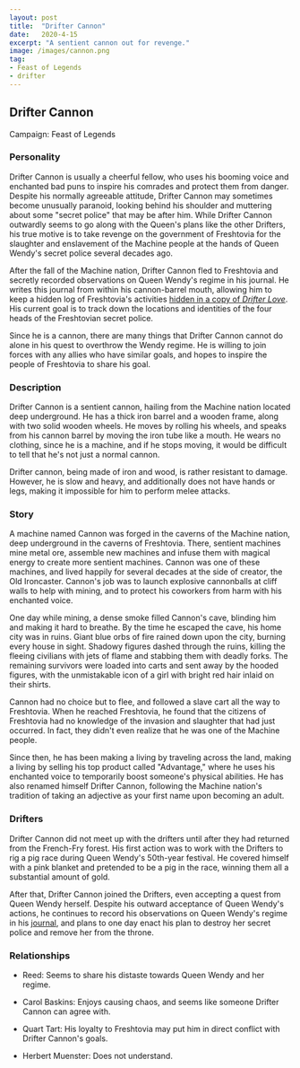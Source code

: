 ```yaml
---
layout: post
title:  "Drifter Cannon"
date:   2020-4-15
excerpt: "A sentient cannon out for revenge."
image: /images/cannon.png
tag:
- Feast of Legends
- drifter 
---
```


## Drifter Cannon
Campaign: Feast of Legends

### Personality

Drifter Cannon is usually a cheerful fellow, who uses his booming voice and enchanted bad puns to inspire his comrades and protect them from danger. Despite his normally agreeable attitude, Drifter Cannon may sometimes become unusually paranoid, looking behind his shoulder and muttering about some "secret police" that may be after him. While Drifter Cannon outwardly seems to go along with the Queen's plans like the other Drifters, his true motive is to take revenge on the government of Freshtovia for the slaughter and enslavement of the Machine people at the hands of Queen Wendy's secret police several decades ago.

After the fall of the Machine nation, Drifter Cannon fled to Freshtovia and secretly recorded observations on Queen Wendy's regime in his journal. He writes this journal from within his cannon-barrel mouth, allowing him to keep a hidden log of Freshtovia's activities <a href="https://drifter-handbook.github.io/secret-420" >hidden in a copy of _Drifter Love_</a>. His current goal is to track down the locations and identities of the four heads of the Freshtovian secret police.

Since he is a cannon, there are many things that Drifter Cannon cannot do alone in his quest to overthrow the Wendy regime. He is willing to join forces with any allies who have similar goals, and hopes to inspire the people of Freshtovia to share his goal.

### Description

Drifter Cannon is a sentient cannon, hailing from the Machine nation located deep underground. He has a thick iron barrel and a wooden frame, along with two solid wooden wheels. He moves by rolling his wheels, and speaks from his cannon barrel by moving the iron tube like a mouth. He wears no clothing, since he is a machine, and if he stops moving, it would be difficult to tell that he's not just a normal cannon.

Drifter cannon, being made of iron and wood, is rather resistant to damage. However, he is slow and heavy, and additionally does not have hands or legs, making it impossible for him to perform melee attacks.

### Story

A machine named Cannon was forged in the caverns of the Machine nation, deep underground in the caverns of Freshtovia. There, sentient machines mine metal ore, assemble new machines and infuse them with magical energy to create more sentient machines. Cannon was one of these machines, and lived happily for several decades at the side of creator, the Old Ironcaster. Cannon's job was to launch explosive cannonballs at cliff walls to help with mining, and to protect his coworkers from harm with his enchanted voice.

One day while mining, a dense smoke filled Cannon's cave, blinding him and making it hard to breathe. By the time he escaped the cave, his home city was in ruins. Giant blue orbs of fire rained down upon the city, burning every house in sight. Shadowy figures dashed through the ruins, killing the fleeing civilians with jets of flame and stabbing them with deadly forks. The remaining survivors were loaded into carts and sent away by the hooded figures, with the unmistakable icon of a girl with bright red hair inlaid on their shirts.

Cannon had no choice but to flee, and followed a slave cart all the way to Freshtovia. When he reached Freshtovia, he found that the citizens of Freshtovia had no knowledge of the invasion and slaughter that had just occurred. In fact, they didn't even realize that he was one of the Machine people.

Since then, he has been making a living by traveling across the land, making a living by selling his top product called "Advantage," where he uses his enchanted voice to temporarily boost someone's physical abilities. He has also renamed himself Drifter Cannon, following the Machine nation's tradition of taking an adjective as your first name upon becoming an adult.

### Drifters

Drifter Cannon did not meet up with the drifters until after they had returned from the French-Fry forest. His first action was to work with the Drifters to rig a pig race during Queen Wendy's 50th-year festival. He covered himself with a pink blanket and pretended to be a pig in the race, winning them all a substantial amount of gold.

After that, Drifter Cannon joined the Drifters, even accepting a quest from Queen Wendy herself. Despite his outward acceptance of Queen Wendy's actions, he continues to record his observations on Queen Wendy's regime in his <a href="https://drifter-handbook.github.io/cannons_journal/page1">journal</a>, and plans to one day enact his plan to destroy her secret police and remove her from the throne.

### Relationships

- Reed: Seems to share his distaste towards Queen Wendy and her regime.

- Carol Baskins: Enjoys causing chaos, and seems like someone Drifter Cannon can agree with.

- Quart Tart: His loyalty to Freshtovia may put him in direct conflict with Drifter Cannon's goals.

- Herbert Muenster: Does not understand.
